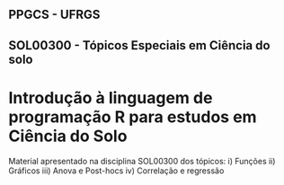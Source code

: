 ## PPGCS - UFRGS
## SOL00300 - Tópicos Especiais em Ciência do solo

# Introdução à linguagem de programação R para estudos em Ciência do Solo

Material apresentado na disciplina SOL00300 dos tópicos: 
i) Funções
ii) Gráficos 
iii) Anova e Post-hocs
iv) Correlação e regressão 
